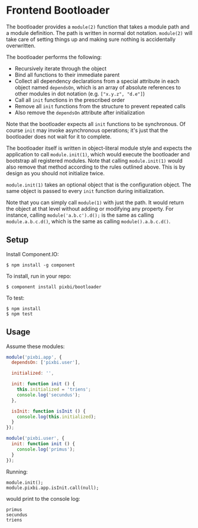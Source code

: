 # Frontend Bootloader

The bootloader provides a `module(2)` function that takes a module path and a
module definition. The path is written in normal dot notation. `module(2)` will
take care of setting things up and making sure nothing is accidentally
overwritten.

The bootloader performs the following:

* Recursively iterate through the object
* Bind all functions to their immediate parent
* Collect all dependency declarations from a special attribute in each object
  named `dependsOn`, which is an array of absolute references to other modules
  in dot notation (e.g. `["x.y.z", "d.e"]`)
* Call all `init` functions in the prescribed order
* Remove all `init` functions from the structure to prevent repeated calls
* Also remove the `dependsOn` attribute after initialization

Note that the bootloader expects all `init` functions to be synchronous.  Of
course `init` may invoke asynchronous operations; it's just that the bootloader
does not wait for it to complete.

The bootloader itself is written in object-literal module style and expects the
application to call `module.init(1)`, which would execute the bootloader and
bootstrap all registered modules. Note that calling `module.init(1)` would also
remove that method according to the rules outlined above. This is by design as
you should not initialize twice.

`module.init(1)` takes an optional object that is the configuration object. The
same object is passed to every `init` function during initialization.

Note that you can simply call `module(1)` with just the path. It would return
the object at that level without adding or modifying any property. For
instance, calling `module('a.b.c').d();` is the same as calling
`module.a.b.c.d()`, which is the same as calling `module().a.b.c.d()`.


## Setup

Install Component.IO:

    $ npm install -g component

To install, run in your repo:

    $ component install pixbi/bootloader

To test:

    $ npm install
    $ npm test


## Usage

Assume these modules:

```js
module('pixbi.app', {
  dependsOn: ['pixbi.user'],

  initialized: '',

  init: function init () {
    this.initialized = 'triens';
    console.log('secundus');
  },

  isInit: function isInit () {
    console.log(this.initialized);
  }
});

module('pixbi.user', {
  init: function init () {
    console.log('primus');
  }
});
```

Running:

```
module.init();
module.pixbi.app.isInit.call(null);
```

would print to the console log:

```
primus
secundus
triens
```
